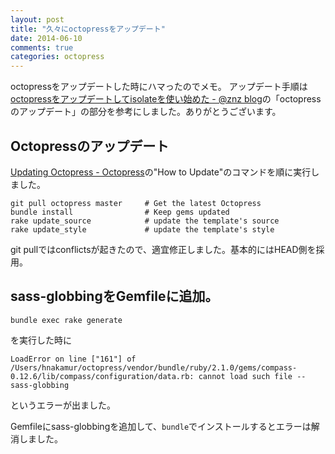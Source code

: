 ```yaml
---
layout: post
title: "久々にoctopressをアップデート"
date: 2014-06-10
comments: true
categories: octopress
---
```


octopressをアップデートした時にハマったのでメモ。
アップデート手順は[octopressをアップデートしてisolateを使い始めた - @znz blog](http://blog.n-z.jp/blog/2013-12-21-update-octopress.html)の「octopress のアップデート」の部分を参考にしました。ありがとうございます。

## Octopressのアップデート

[Updating Octopress - Octopress](http://octopress.org/docs/updating/)の"How to Update"のコマンドを順に実行しました。

```
git pull octopress master     # Get the latest Octopress
bundle install                # Keep gems updated
rake update_source            # update the template's source
rake update_style             # update the template's style
```

git pullではconflictsが起きたので、適宜修正しました。基本的にはHEAD側を採用。

## sass-globbingをGemfileに追加。

```
bundle exec rake generate
```

を実行した時に

```
LoadError on line ["161"] of /Users/hnakamur/octopress/vendor/bundle/ruby/2.1.0/gems/compass-0.12.6/lib/compass/configuration/data.rb: cannot load such file -- sass-globbing
```

というエラーが出ました。

Gemfileにsass-globbingを追加して、```bundle```でインストールするとエラーは解消しました。
